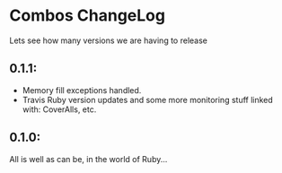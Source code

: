 # Combos ChangeLog

Lets see how many versions we are having to release

## 0.1.1:
- Memory fill exceptions handled.
- Travis Ruby version updates and some more monitoring stuff linked with: CoverAlls, etc.

## 0.1.0:
All is well as can be, in the world of Ruby...